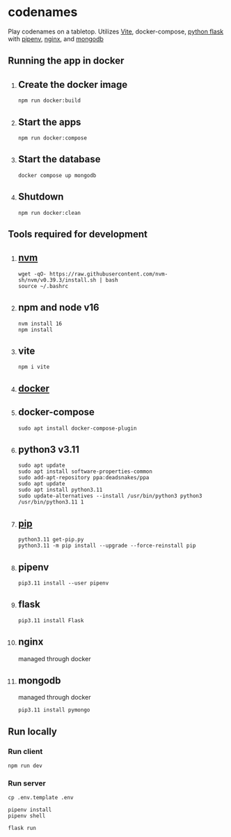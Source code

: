 # codenames

Play codenames on a tabletop. Utilizes [Vite](https://vitejs.dev/), docker-compose, [python flask](https://flask.palletsprojects.com/en/2.2.x/) with [pipenv](https://pipenv.pypa.io/en/latest/install/), [nginx](https://www.nginx.com/), and [mongodb](https://www.mongodb.com/)

## Running the app in docker

1. Create the docker image
   -
   ```
   npm run docker:build
   ```
2. Start the apps
   -
   ```
   npm run docker:compose
   ```
3. Start the database
   -
   ```
   docker compose up mongodb
   ```
4. Shutdown
   -
   ```
   npm run docker:clean
   ```

## Tools required for development

1. [nvm](https://github.com/nvm-sh/nvm#install--update-script)
   -
   ```
   wget -qO- https://raw.githubusercontent.com/nvm-sh/nvm/v0.39.3/install.sh | bash
   source ~/.bashrc
   ```
1. npm and node v16
   -
   ```
   nvm install 16
   npm install
   ```
1. vite
   -
   ```
   npm i vite
   ```
1. [docker](https://docs.docker.com/engine/install/ubuntu/)
   -
1. docker-compose
   -
   ```
   sudo apt install docker-compose-plugin
   ```
1. python3 v3.11
   -
   ```
   sudo apt update
   sudo apt install software-properties-common
   sudo add-apt-repository ppa:deadsnakes/ppa
   sudo apt update
   sudo apt install python3.11
   sudo update-alternatives --install /usr/bin/python3 python3 /usr/bin/python3.11 1
   ```
1. [pip](https://pip.pypa.io/en/stable/installation/)
   -
   ```
   python3.11 get-pip.py
   python3.11 -m pip install --upgrade --force-reinstall pip
   ```
1. pipenv
   -
   ```
   pip3.11 install --user pipenv
   ```
1. flask
   -
   ```
   pip3.11 install Flask
   ```
1. nginx
   -
   managed through docker
1. mongodb
   -
   managed through docker
   ```
   pip3.11 install pymongo
   ```

## Run locally

### Run client

```
npm run dev
```

### Run server

```
cp .env.template .env
```

```
pipenv install
pipenv shell
```

```
flask run
```
